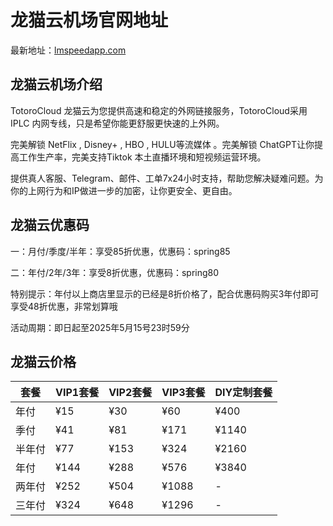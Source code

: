 # 龙猫云机场官网地址

最新地址：[lmspeedapp.com](https://totorocloud.net/register?aff=QURLrgdq)

## 龙猫云机场介绍

TotoroCloud 龙猫云为您提供高速和稳定的外网链接服务，TotoroCloud采用 IPLC 内网专线，只是希望你能更舒服更快速的上外网。

完美解锁 NetFlix , Disney+ , HBO , HULU等流媒体 。完美解锁 ChatGPT让你提高工作生产率，完美支持Tiktok 本土直播环境和短视频运营环境。

提供真人客服、Telegram、邮件、工单7x24小时支持，帮助您解决疑难问题。为你的上网行为和IP做进一步的加密，让你更安全、更自由。

## 龙猫云优惠码

一：月付/季度/半年：享受85折优惠，优惠码：spring85

二：年付/2年/3年：享受8折优惠，优惠码：spring80

特别提示：年付以上商店里显示的已经是8折价格了，配合优惠码购买3年付即可享受48折优惠，非常划算哦

活动周期：即日起至2025年5月15号23时59分

## 龙猫云价格

|套餐|VIP1套餐|VIP2套餐|VIP3套餐|DIY定制套餐|
|----|----|----|----|----|
|年付|¥15|¥30|¥60|¥400|
|季付|¥41|¥81|¥171|¥1140|
|半年付|¥77|¥153|¥324|¥2160|
|年付|¥144|¥288|¥576|¥3840 |
|两年付|¥252|¥504|¥1088|-|
|三年付|¥324|¥648|¥1296|-|
